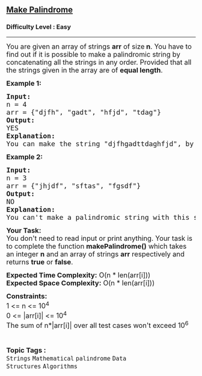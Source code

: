 <h2><a href="https://www.geeksforgeeks.org/problems/make-palindrome--170647/1?page=2&category=Mathematical&difficulty=Easy&sortBy=submissions">Make Palindrome</a></h2><h3>Difficulty Level : Easy</h3><hr><div class="problems_problem_content__Xm_eO"><p><span style="font-size:18px">You are given an array of strings <strong>arr</strong> of size<strong> n</strong>. You have to find out if it is possible to make a palindromic string by concatenating all the strings in any order. Provided that all the strings given in the array are of <strong>equal length</strong>.</span></p>

<p><strong><span style="font-size:18px">Example 1:</span></strong></p>

<pre><span style="font-size:18px"><strong>Input:</strong>
n = 4
arr = {"djfh", "gadt", "hfjd", "tdag"}
<strong>Output:</strong>
YES
<strong>Explanation:</strong>
You can make the string "djfhgadttdaghfjd", by concatenating the given strings which is a palindrome.</span>
</pre>

<p><strong><span style="font-size:18px">Example 2:</span></strong></p>

<pre><span style="font-size:18px"><strong>Input:</strong>
n = 3
arr = {"jhjdf", "sftas", "fgsdf"}
<strong>Output:</strong>
NO
<strong>Explanation:</strong>
You can't make a palindromic string with this strings.</span>
</pre>

<p><span style="font-size:18px"><strong>Your Task:</strong><br>
You don't need to read input or print anything. Your task is to complete the function <strong>makePalindrome()</strong> which takes an integer <strong>n</strong> and an&nbsp;array of strings <strong>arr</strong>&nbsp;respectively and returns&nbsp;<strong>true</strong> or <strong>false</strong>.</span></p>

<p><span style="font-size:18px"><strong>Expected Time Complexity:</strong> O(n * len(arr[i]))<br>
<strong>Expected Space Complexity:</strong> O(n * len(arr[i]))</span></p>

<p><span style="font-size:18px"><strong>Constraints:</strong><br>
1 &lt;= n&nbsp;&lt;= 10<sup>4</sup><br>
0 &lt;= |arr[i]| &lt;= 10<sup>4</sup><br>
The sum of n*|arr[i]| over all test cases won't exceed 10<sup>6</sup></span></p>
</div><br><p><span style=font-size:18px><strong>Topic Tags : </strong><br><code>Strings</code>&nbsp;<code>Mathematical</code>&nbsp;<code>palindrome</code>&nbsp;<code>Data Structures</code>&nbsp;<code>Algorithms</code>&nbsp;